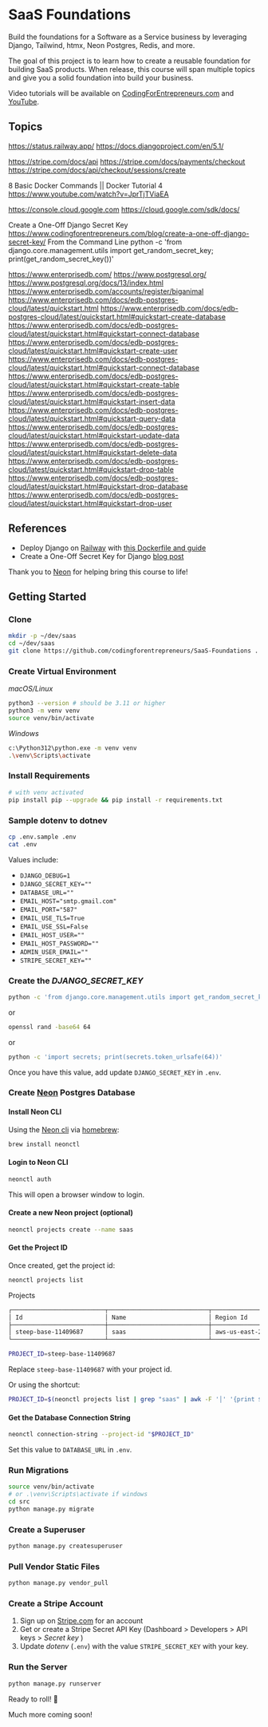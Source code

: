 # SaaS Foundations

Build the foundations for a Software as a Service business by leveraging Django, Tailwind, htmx, Neon Postgres, Redis, and more.

The goal of this project is to learn how to create a reusable foundation for building SaaS products. When release, this course will span multiple topics and give you a solid foundation into build your business.

Video tutorials will be available on [CodingForEntrepreneurs.com](https://www.codingforentrepreneurs.com) and [YouTube](https://www.youtube.com/codingforentrepreneurs).
## Topics
https://status.railway.app/
https://docs.djangoproject.com/en/5.1/

https://stripe.com/docs/api
https://stripe.com/docs/payments/checkout
https://stripe.com/docs/api/checkout/sessions/create

8 Basic Docker Commands || Docker Tutorial 4
https://www.youtube.com/watch?v=JprTjTViaEA

https://console.cloud.google.com
https://cloud.google.com/sdk/docs/

Create a One-Off Django Secret Key
https://www.codingforentrepreneurs.com/blog/create-a-one-off-django-secret-key/
From the Command Line
python -c 'from django.core.management.utils import get_random_secret_key; print(get_random_secret_key())'

https://www.enterprisedb.com/
https://www.postgresql.org/
https://www.postgresql.org/docs/13/index.html
https://www.enterprisedb.com/accounts/register/biganimal
https://www.enterprisedb.com/docs/edb-postgres-cloud/latest/quickstart.html
https://www.enterprisedb.com/docs/edb-postgres-cloud/latest/quickstart.html#quickstart-create-database
https://www.enterprisedb.com/docs/edb-postgres-cloud/latest/quickstart.html#quickstart-connect-database
https://www.enterprisedb.com/docs/edb-postgres-cloud/latest/quickstart.html#quickstart-create-user
https://www.enterprisedb.com/docs/edb-postgres-cloud/latest/quickstart.html#quickstart-connect-database
https://www.enterprisedb.com/docs/edb-postgres-cloud/latest/quickstart.html#quickstart-create-table
https://www.enterprisedb.com/docs/edb-postgres-cloud/latest/quickstart.html#quickstart-insert-data
https://www.enterprisedb.com/docs/edb-postgres-cloud/latest/quickstart.html#quickstart-query-data
https://www.enterprisedb.com/docs/edb-postgres-cloud/latest/quickstart.html#quickstart-update-data
https://www.enterprisedb.com/docs/edb-postgres-cloud/latest/quickstart.html#quickstart-delete-data
https://www.enterprisedb.com/docs/edb-postgres-cloud/latest/quickstart.html#quickstart-drop-table
https://www.enterprisedb.com/docs/edb-postgres-cloud/latest/quickstart.html#quickstart-drop-database
https://www.enterprisedb.com/docs/edb-postgres-cloud/latest/quickstart.html#quickstart-drop-user


## References

- Deploy Django on [Railway](https://kirr.co/qysgeu) with [this Dockerfile and guide](https://www.codingforentrepreneurs.com/blog/deploy-django-on-railway-with-this-dockerfile/)
- Create a One-Off Secret Key for Django [blog post](https://www.codingforentrepreneurs.com/blog/create-a-one-off-django-secret-key/)


Thank you to [Neon](https://kirr.co/eu0b31) for helping bring this course to life!


## Getting Started

### Clone
```bash
mkdir -p ~/dev/saas
cd ~/dev/saas
git clone https://github.com/codingforentrepreneurs/SaaS-Foundations .
```

### Create Virtual Environment

*macOS/Linux*
```bash
python3 --version # should be 3.11 or higher
python3 -m venv venv
source venv/bin/activate
```

*Windows*
```bash
c:\Python312\python.exe -m venv venv
.\venv\Scripts\activate
```

### Install Requirements
```bash
# with venv activated
pip install pip --upgrade && pip install -r requirements.txt
```

### Sample dotenv to dotnev

```bash
cp .env.sample .env
cat .env
```
Values include:
- `DJANGO_DEBUG=1`
- `DJANGO_SECRET_KEY=""`
- `DATABASE_URL=""`
- `EMAIL_HOST="smtp.gmail.com"`
- `EMAIL_PORT="587"`
- `EMAIL_USE_TLS=True`
- `EMAIL_USE_SSL=False`
- `EMAIL_HOST_USER=""`
- `EMAIL_HOST_PASSWORD=""`
- `ADMIN_USER_EMAIL=""`
- `STRIPE_SECRET_KEY=""`


### Create the _DJANGO_SECRET_KEY_

```bash
python -c 'from django.core.management.utils import get_random_secret_key; print(get_random_secret_key())'
```
or
```bash
openssl rand -base64 64
```
or
```bash
python -c 'import secrets; print(secrets.token_urlsafe(64))'
```

Once you have this value, add update `DJANGO_SECRET_KEY` in `.env`.


### Create [Neon](https://kirr.co/eu0b31) Postgres Database


#### Install Neon CLI
Using the [Neon cli](https://neon.tech/docs/reference/cli-install) via [homebrew](https://brew.sh/):

```bash
brew install neonctl
```

#### Login to Neon CLI

```bash
neonctl auth
```
This will open a browser window to login.

####  Create a new Neon project (optional)
```bash
neonctl projects create --name saas
```

#### Get the Project ID

Once created, get the project id: 

```bash
neonctl projects list
```
Projects

```bash
┌──────────────────────────┬────────────────────────────┬───────────────┬──────────────────────┐
│ Id                       │ Name                       │ Region Id     │ Created At           │
├──────────────────────────┼────────────────────────────┼───────────────┼──────────────────────┤
│ steep-base-11409687      │ saas                       │ aws-us-east-2 │ 2024-06-02T04:03:07Z │
└──────────────────────────┴────────────────────────────┴───────────────┴──────────────────────┘
```

```bash
PROJECT_ID=steep-base-11409687
```
Replace `steep-base-11409687` with your project id.

Or using the shortcut:

```bash
PROJECT_ID=$(neonctl projects list | grep "saas" | awk -F '│' '{print $2}' | xargs)
```

#### Get the Database Connection String

```bash
neonctl connection-string --project-id "$PROJECT_ID"
```
Set this value to `DATABASE_URL` in `.env`. 


### Run Migrations

```bash
source venv/bin/activate 
# or .\venv\Scripts\activate if windows
cd src
python manage.py migrate
```

### Create a Superuser

```bash
python manage.py createsuperuser
```

### Pull Vendor Static Files

```bash
python manage.py vendor_pull
```


### Create a Stripe Account

1. Sign up on [Stripe.com](https://www.stripe.com) for an account
2. Get or create a Stripe Secret API Key (Dashboard > Developers > API keys > _Secret key_ )
3. Update _dotenv_ (`.env`) with the value `STRIPE_SECRET_KEY` with your key.


### Run the Server

```bash
python manage.py runserver
```

Ready to roll! 🚀

Much more coming soon!